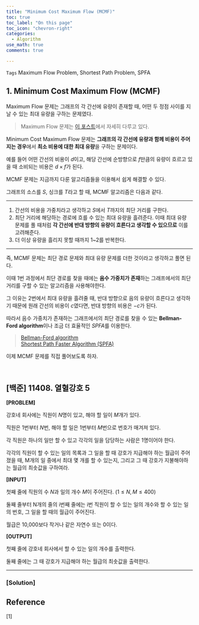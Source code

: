 ```yaml
---
title: "Minimum Cost Maximum Flow (MCMF)"
toc: true
toc_label: "On this page"
toc_icon: "chevron-right"
categories:
  - Algorithm
use_math: true
comments: true

---
```


`Tags` Maximum Flow Problem, Shortest Path Problem, SPFA

## 1. Minimum Cost Maximum Flow (MCMF)

Maximum Flow 문제는 그래프의 각 간선에 유량이 존재할 때, 어떤 두 정점 사이를 지날 수 있는 최대 유량을 구하는 문제였다.

> Maximum Flow 문제는 [이 포스트](https://damo1924.github.io/algorithm/MaximumFlow/)에서 자세히 다루고 있다.

Minimum Cost Maximum Flow 문제는 **그래프의 각 간선에 유량과 함께 비용이 주어지는 경우**에서 **최소 비용에 대한 최대 유량**을 구하는 문제이다.

예를 들어 어떤 간선의 비용이 $d$이고, 해당 간선에 순방향으로 $f$만큼의 유량이 흐르고 있을 때 소비되는 비용은 $d \times f$가 된다.

MCMF 문제는 지금까지 다룬 알고리즘들을 이용해서 쉽게 해결할 수 있다.

그래프의 소스를 $S$, 싱크를 $T$라고 할 때, MCMF 알고리즘은 다음과 같다.

---

1. 간선의 비용을 가중치라고 생각하고 $S$에서 $T$까지의 최단 거리를 구한다.
2. 최단 거리에 해당하는 경로에 흐를 수 있는 최대 유량을 흘려준다. 이때 최대 유량 문제를 풀 때처럼 **각 간선에 반대 방향의 유량이 흐른다고 생각할 수 있으므로** 이를 고려해준다.
3. 더 이상 유량을 흘리지 못할 때까지 1~2를 반복한다.

---

즉, MCMF 문제는 최단 경로 문제와 최대 유량 문제를 더한 것이라고 생각하고 풀면 된다.

이때 1번 과정에서 최단 경로를 찾을 때에는 **음수 가중치가 존재**하는 그래프에서의 최단거리를 구할 수 있는 알고리즘을 사용해야한다.

그 이유는 2번에서 최대 유량을 흘려줄 때, 반대 방향으로 음의 유량이 흐른다고 생각하기 때문에 원래 간선의 비용이 $c$였다면, 반대 방향의 비용은 $-c$가 된다.

따라서 음수 가중치가 존재하는 그래프에서의 최단 경로를 찾을 수 있는 **Bellman-Ford algorithm**이나 조금 더 효율적인 $SPFA$를 이용한다.

> [Bellman-Ford algorithm](https://damo1924.github.io/algorithm/ShortestPathAlgorithm/#3-bellman-ford-algorithm)  
> [Shortest Path Faster Algorithm (SPFA)](https://damo1924.github.io/algorithm/SPFA/)

이제 MCMF 문제를 직접 풀어보도록 하자.

<br/>

## [백준] 11408. 열혈강호 5

**[PROBLEM]**

강호네 회사에는 직원이 $N$명이 있고, 해야 할 일이 $M$개가 있다.

직원은 1번부터 $N$번, 해야 할 일은 1번부터 $M$번으로 번호가 매겨져 있다.

각 직원은 하나의 일만 할 수 있고 각각의 일을 담당하는 사람은 1명이어야 한다.

각각의 직원이 할 수 있는 일의 목록과 그 일을 할 때 강호가 지급해야 하는 월급이 주어졌을 때, M개의 일 중에서 최대 몇 개를 할 수 있는지, 그리고 그 때 강호가 지불해야하는 월급의 최솟값을 구하여라.

**[INPUT]**

첫째 줄에 직원의 수 $N$과 일의 개수 $M$이 주어진다. ($1 \leq N, M \leq 400$)

둘째 줄부터 N개의 줄의 i번째 줄에는 i번 직원이 할 수 있는 일의 개수와 할 수 있는 일의 번호, 그 일을 할 때의 월급이 주어진다.

월급은 10,000보다 작거나 같은 자연수 또는 0이다.

**[OUTPUT]**

첫째 줄에 강호네 회사에서 할 수 있는 일의 개수를 출력한다.

둘째 줄에는 그 때 강호가 지급해야 하는 월급의 최솟값을 출력한다.

---

### [Solution]










## Reference

[1] 
